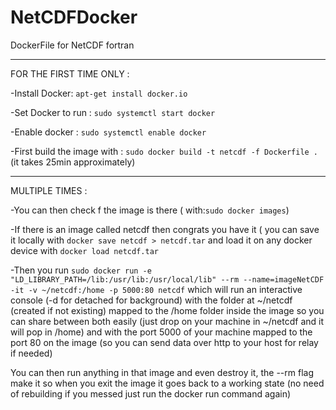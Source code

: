 # NetCDFDocker
DockerFile for NetCDF fortran

---

FOR THE FIRST TIME ONLY :

-Install Docker: `apt-get install docker.io`

-Set Docker to run : `sudo systemctl start docker`

-Enable docker : `sudo systemctl enable docker`

-First build the image with : `sudo docker build -t netcdf -f Dockerfile .` (it takes 25min approximately)

---

MULTIPLE TIMES : 

-You can then check f the image is there ( with:`sudo docker images`)

-If there is an image called netcdf then congrats you have it ( you can save it locally with `docker save netcdf > netcdf.tar` and load it on any docker device with `docker load netcdf.tar`

-Then you run
`sudo docker run -e "LD_LIBRARY_PATH=/lib:/usr/lib:/usr/local/lib" --rm --name=imageNetCDF -it -v ~/netcdf:/home -p 5000:80 netcdf`
which will run an interactive console (-d for detached for background) with the folder at ~/netcdf (created if not existing) mapped to the /home folder inside the image so you can share between both easily (just drop on your machine in ~/netcdf and it will pop in /home) and with the port 5000 of your machine mapped to the port 80 on the image (so you can send data over http to your host for relay if needed)

You can then run anything in that image and even destroy it, the --rm flag make it so when you exit the image it goes back to a working state (no need of rebuilding if you messed just run the docker run command again)




